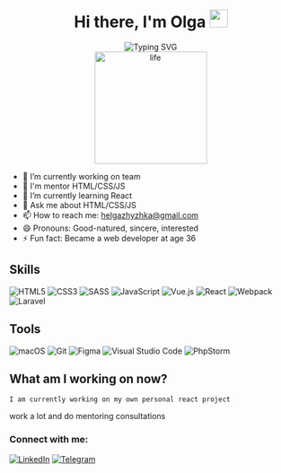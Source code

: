 <h1 align="center">Hi there, I'm Olga
<img src="https://github.com/blackcater/blackcater/raw/main/images/Hi.gif" height="32"/></h1>
<div align=center>
<img src="https://readme-typing-svg.herokuapp.com?font=Fira+Code&pause=1000&color=F7A51F&width=350&lines=Frontend+Developer+since+2015" alt="Typing SVG" />
  
</div>
<div align=center>
  <img src="https://media.giphy.com/media/1XCcD9VLQZ2Io/giphy.gif" alt="life" width="200">
</div>

- 🔭 I’m currently working on team
- 💫 I'm mentor HTML/CSS/JS
- 🌱 I’m currently learning React
- 💬 Ask me about HTML/CSS/JS
- 📫 How to reach me: <a href="mailto:helgazhyzhka@gmail.com">helgazhyzhka@gmail.com</a>
- 😄 Pronouns: Good-natured, sincere, interested
- ⚡ Fun fact: Became a web developer at age 36

## Skills
![HTML5](https://img.shields.io/badge/html5-%23E34F26.svg?style=for-the-badge&logo=html5&logoColor=white) 
![CSS3](https://img.shields.io/badge/css3-%231572B6.svg?style=for-the-badge&logo=css3&logoColor=white)
![SASS](https://img.shields.io/badge/SASS-hotpink.svg?style=for-the-badge&logo=SASS&logoColor=white)
![JavaScript](https://img.shields.io/badge/javascript-%23323330.svg?style=for-the-badge&logo=javascript&logoColor=%23F7DF1E)
![Vue.js](https://img.shields.io/badge/vuejs-%2335495e.svg?style=for-the-badge&logo=vuedotjs&logoColor=%234FC08D)
![React](https://img.shields.io/badge/react-%2320232a.svg?style=for-the-badge&logo=react&logoColor=%2361DAFB)
![Webpack](https://img.shields.io/badge/webpack-%238DD6F9.svg?style=for-the-badge&logo=webpack&logoColor=black)
![Laravel](https://img.shields.io/badge/laravel-%23FF2D20.svg?style=for-the-badge&logo=laravel&logoColor=white)

## Tools 
![macOS](https://img.shields.io/badge/mac%20os-000000?style=for-the-badge&logo=macos&logoColor=F0F0F0)
![Git](https://img.shields.io/badge/git-%23F05033.svg?style=for-the-badge&logo=git&logoColor=white)
![Figma](https://img.shields.io/badge/figma-%23F24E1E.svg?style=for-the-badge&logo=figma&logoColor=white)
![Visual Studio Code](https://img.shields.io/badge/Visual%20Studio%20Code-0078d7.svg?style=for-the-badge&logo=visual-studio-code&logoColor=white)
![PhpStorm](https://img.shields.io/badge/phpstorm-143?style=for-the-badge&logo=phpstorm&logoColor=black&color=black&labelColor=darkorchid)

## What am I working on now?
```
I am currently working on my own personal react project 
```
work a lot and do mentoring consultations

<!-- [![trophy](https://github-profile-trophy.vercel.app/?username=helgazhizhka)](https://github.com/ryo-ma/github-profile-trophy) -->

### Connect with me:
<a href="https://www.linkedin.com/in/helgazhyzhka/" target="_blank">![LinkedIn](https://img.shields.io/badge/linkedin-%230077B5.svg?style=for-the-badge&logo=linkedin&logoColor=white)</a>
<a href="https://t.me/helgaj" target="_blaank">![Telegram](https://img.shields.io/badge/Telegram-2CA5E0?style=for-the-badge&logo=telegram&logoColor=white)</a>
<!-- HTML/CSS/PostCss/Sass/BEM/SMACSS/JS/ES6/Jquery/Webpack/Gulp/Vue/React/PHP/Laravel/Git -->

